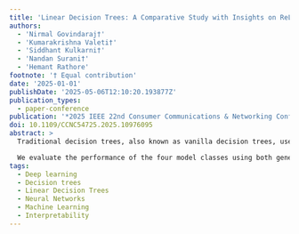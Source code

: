 ```yaml
---
title: 'Linear Decision Trees: A Comparative Study with Insights on ReLU Neural Networks'
authors:
  - 'Nirmal Govindaraj†'
  - 'Kumarakrishna Valeti†'
  - 'Siddhant Kulkarni†'
  - 'Nandan Surani†'
  - 'Hemant Rathore'
footnote: '† Equal contribution'
date: '2025-01-01'
publishDate: '2025-05-06T12:10:20.193877Z'
publication_types:
  - paper-conference
publication: '*2025 IEEE 22nd Consumer Communications & Networking Conference (CCNC)*'
doi: 10.1109/CCNC54725.2025.10976095
abstract: >
  Traditional decision trees, also known as vanilla decision trees, use axis-aligned splits and are interpretable. Alternate implementations, known as linear decision trees, use oblique splits to form shorter trees that can improve feature utilisation and performance. In this paper, we compare linear decision trees with vanilla decision trees, random forests, and ReLU neural networks. We theoretically demonstrate that any ReLU neural network can be represented as a linear decision tree in a binary classification setting.

  We evaluate the performance of the four model classes using both generated and real-world datasets and assess the impact of noise, ground truth complexity, and dataset size. Our findings indicate that vanilla decision trees and random forests are well-suited for real-world tabular data, while linear decision trees perform better on datasets with less noise and linear ground truths. In contrast, neural networks excel with both linear and non-linear ground truths in several scenarios. Additionally, we analyse the interpretability of linear decision trees in comparison with vanilla decision trees and also discuss their suitability for interpreting neural networks.
tags:
  - Deep learning
  - Decision trees
  - Linear Decision Trees
  - Neural Networks
  - Machine Learning
  - Interpretability
---
```

